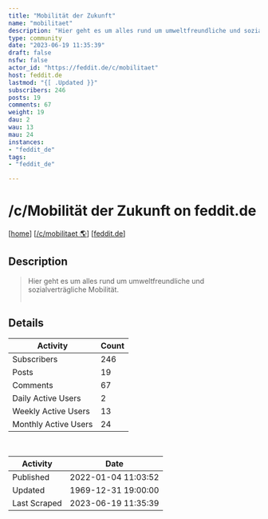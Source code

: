 ```yaml
---
title: "Mobilität der Zukunft" 
name: "mobilitaet"
description: "Hier geht es um alles rund um umweltfreundliche und sozialverträgliche Mobilität."
type: community
date: "2023-06-19 11:35:39"
draft: false
nsfw: false
actor_id: "https://feddit.de/c/mobilitaet"
host: feddit.de
lastmod: "{[ .Updated }}"
subscribers: 246
posts: 19
comments: 67
weight: 19
dau: 2
wau: 13
mau: 24
instances:
- "feddit_de"
tags: 
- "feddit_de"

---
```


# /c/Mobilität der Zukunft on feddit.de

[[home](/)]
[[/c/mobilitaet 🌎](https://feddit.de/c/mobilitaet)]
[[feddit.de](/instances/feddit_de)]


## Description 

<blockquote class="description">
Hier geht es um alles rund um umweltfreundliche und sozialverträgliche Mobilität.<br><br>
</blockquote>


## Details

| Activity | Count  |
|----------------------|---|
| Subscribers          | 246 |
| Posts                | 19  |
| Comments             | 67  |
| Daily Active Users   | 2  |
| Weekly Active Users  | 13  |
| Monthly Active Users | 24  |

<br>

| Activity | Date |
|----------------------|---|
| Published            | 2022-01-04 11:03:52 |
| Updated              | 1969-12-31 19:00:00 |
| Last Scraped         | 2023-06-19 11:35:39 |
